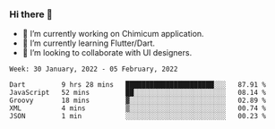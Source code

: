 ### Hi there 👋

<!--
**devcat37/devcat37** is a ✨ _special_ ✨ repository because its `README.md` (this file) appears on your GitHub profile.-->


- 🔭 I’m currently working on Chimicum application.
- 🌱 I’m currently learning Flutter/Dart.
- 👯 I’m looking to collaborate with UI designers.
<!-- - 🤔 I’m looking for help with ... -->

<!--START_SECTION:waka-->
```text
Week: 30 January, 2022 - 05 February, 2022

Dart         9 hrs 28 mins   ██████████████████████░░░   87.91 % 
JavaScript   52 mins         ██░░░░░░░░░░░░░░░░░░░░░░░   08.14 % 
Groovy       18 mins         ▓░░░░░░░░░░░░░░░░░░░░░░░░   02.89 % 
XML          4 mins          ▒░░░░░░░░░░░░░░░░░░░░░░░░   00.74 % 
JSON         1 min           ░░░░░░░░░░░░░░░░░░░░░░░░░   00.23 % 
```
<!--END_SECTION:waka-->
